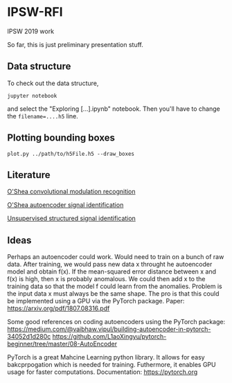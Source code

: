 # IPSW-RFI
IPSW 2019 work

So far, this is just preliminary presentation stuff.

## Data structure
To check out the data structure,

`jupyter notebook` 

and select the "Exploring [...].ipynb" notebook. Then you'll have to change the `filename=....h5` line.

## Plotting bounding boxes

`plot.py ../path/to/h5File.h5 --draw_boxes`

## Literature
[O'Shea convolutional modulation recognition](https://arxiv.org/pdf/1602.04105.pdf)

[O'Shea autoencoder signal identification](https://arxiv.org/pdf/1611.00303.pdf)

[Unsupervised structured signal identification](https://arxiv.org/pdf/1604.07078.pdf)

## Ideas
Perhaps an autoencoder could work. Would need to train on a bunch of raw data. After training, we would pass new data x throught he autoencoder model and obtain f(x). If the mean-squared error distance between x and f(x) is high, then x is probably anomalous. We could then add x to the training data so that the model f could learn from the anomalies. Problem is the input data x must always be the same shape. The pro is that this could be implemented using a GPU via the PyTorch package.
Paper: https://arxiv.org/pdf/1807.08316.pdf

Some good references on coding autoencoders using the PyTorch package:
https://medium.com/@vaibhaw.vipul/building-autoencoder-in-pytorch-34052d1d280c
https://github.com/L1aoXingyu/pytorch-beginner/tree/master/08-AutoEncoder

PyTorch is a great Mahcine Learning python library. It allows for easy bakcprpogation which is needed for training. Futhermore, it enables GPU usage for faster computations. Documentation: https://pytorch.org
